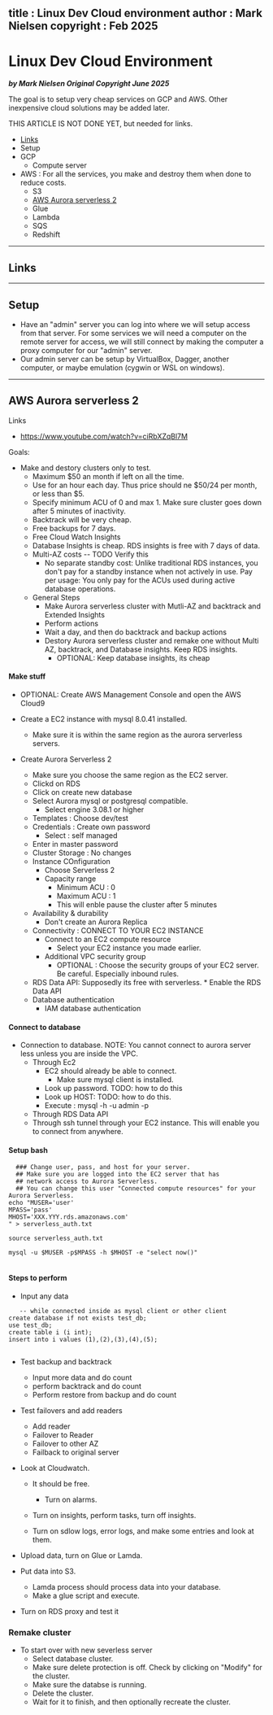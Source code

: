 
title : Linux Dev Cloud environment
author : Mark Nielsen
copyright : Feb 2025
---


Linux Dev Cloud Environment
==============================

_**by Mark Nielsen
Original Copyright June 2025**_

The goal is to setup very cheap services on GCP and AWS. Other inexpensive cloud solutions may be added later. 

THIS ARTICLE IS NOT DONE YET, but needed for links. 

* [Links](#links)
* Setup
* GCP
    * Compute server
* AWS : For all the services, you make and destroy them when done to reduce costs. 
    * S3
    * [AWS Aurora serverless 2](#s)
    * Glue
    * Lambda
    * SQS
    * Redshift 
    

* * *
<a name=links></a>Links
-----

* * *
<a name=setup></a>Setup
-----
* Have an "admin" server you can log into where we will setup access from that server. For some services
we will need a computer on the remote server for access, we will still connect by making the computer
a proxy computer for our "admin" server.
* Our admin server can be setup by VirtualBox, Dagger, another computer, or maybe emulation (cygwin or WSL
on windows). 


* * *
<a name=s></a>AWS Aurora serverless 2
-----

Links
* https://www.youtube.com/watch?v=ciRbXZqBl7M

Goals:
* Make and destory clusters only to test.
    * Maximum $50 an month if left on all the time.
    * Use for an hour each day. Thus price should ne $50/24 per month, or less than $5.
    * Specify minimum ACU of 0 and max 1. Make sure cluster goes down after 5 minutes of inactivity. 
    * Backtrack will be very cheap.
    * Free backups for 7 days.
    * Free Cloud Watch Insights
    * Database Insights is cheap. RDS insights is free with 7 days of data. 
    * Multi-AZ  costs -- TODO Verify this
        *  No separate standby cost: Unlike traditional RDS instances, you don't pay for a standby instance when not actively in use.    Pay per usage: You only pay for the ACUs used during active database operations. 
    * General Steps
        * Make Aurora serverless cluster with Mutli-AZ and backtrack and Extended Insights
        * Perform actions
        * Wait a day, and then do backtrack and backup actions
        * Destory Aurora serverless cluster and remake one without Multi AZ, backtrack, and Database insights. Keep RDS insights. 
            * OPTIONAL: Keep database insights, its cheap


#### Make stuff
	    
* OPTIONAL: Create AWS Management Console and open the AWS Cloud9

* Create a EC2 instance with mysql 8.0.41 installed.
    * Make sure it is within the same region as the aurora serverless servers. 

* Create Aurora Serverless 2
    * Make sure you choose the same region as the EC2 server. 
    * Clickd on RDS
    * Click on create new database
    * Select Aurora mysql or postgresql compatible.
        * Select engine 3.08.1 or higher
    * Templates : Choose dev/test
    * Credentials : Create own password
        * Select : self managed
	* Enter in master password
    * Cluster Storage : No changes
    * Instance COnfiguration
       * Choose Serverless 2
       * Capacity range
           * Minimum ACU : 0
           * Maximum ACU : 1
           * This will enble pause the cluster after 5 minutes
    * Availability & durability
        * Don't create an Aurora Replica
    * Connectivity : CONNECT TO YOUR EC2 INSTANCE
        * Connect to an EC2 compute resource
             * Select your EC2 instance you made earlier.
        * Additional VPC security group
            * OPTIONAL : Choose the security groups of your EC2 server. Be careful. Especially inbound rules.
	* RDS Data API: Supposedly its free with serverless. 
            * Enable the RDS Data API
    * Database authentication
        * IAM database authentication	    

#### Connect to database

* Connection to database. NOTE: You cannot connect to aurora server less unless you are inside the VPC. 
    * Through Ec2
       * EC2 should already be able to connect.
           * Make sure mysql client is installed.
	   * Look up password. TODO: how to do this
	   * Look up HOST: TODO: how to do this. 
	   * Execute : mysql -h <HOST> -u admin -p<PASS>
    * Through RDS Data API
    * Through ssh tunnel through your EC2 instance. This will enable you to connect from anywhere.

#### Setup bash
```
  ### Change user, pass, and host for your server.
  ## Make sure you are logged into the EC2 server that has
  ## network access to Aurora Serverless.
  ## You can change this user "Connected compute resources" for your Aurora Serverless. 
echo "MUSER='user'
MPASS='pass'
MHOST='XXX.YYY.rds.amazonaws.com'
" > serverless_auth.txt

source serverless_auth.txt

mysql -u $MUSER -p$MPASS -h $MHOST -e "select now()"


```

#### Steps to perform

* Input any data
```
   -- while connected inside as mysql client or other client
create database if not exists test_db;
use test_db;
create table i (i int);
insert into i values (1),(2),(3),(4),(5);


```
* Test backup and backtrack
    * Input more data and do count
    *  perform backtrack and do count
    * Perform restore from backup and do count

* Test failovers and add readers
    * Add reader
    * Failover to Reader
    * Failover to other AZ
    * Failback to original server

* Look at Cloudwatch.
    * It should be free.
        * Turn on alarms.
	* Turn on insights, perform tasks, turn off insights.

    * Turn on sdlow logs, error logs, and make some entries and look at them. 
* Upload data, turn on Glue or Lamda.
* Put data into S3.
    * Lamda process should process data into your database.
    * Make a glue script and execute.
* Turn on RDS proxy and test it

### Remake cluster

* To start over with new severless server
     * Select database cluster.
     * Make sure delete protection is off. Check by clicking on "Modify" for the cluster.
     * Make sure the databse is running.
     * Delete the cluster.
     * Wait for it to finish, and then optionally recreate the cluster. 